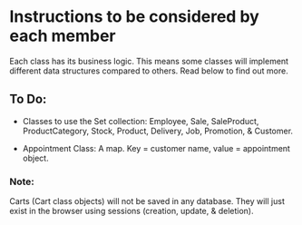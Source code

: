 # Instructions to be considered by each member

Each class has its business logic. This means some classes will implement
different data structures compared to others. Read below to find out more.

## To Do:

- Classes to use the Set collection: Employee, Sale, SaleProduct, ProductCategory, Stock, Product, Delivery, Job, Promotion, & Customer.

- Appointment Class: 
A map. Key = customer name, value = appointment object.

### Note:
Carts (Cart class objects) will not be saved in any database. They will just exist in the browser using sessions (creation, update, & deletion).
